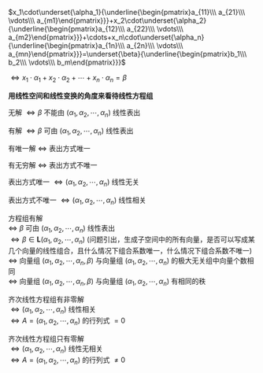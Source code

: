 $x_1\cdot\underset{\alpha_1}{\underline{\begin{pmatrix}a_{11}\\\ a_{21}\\\ \vdots\\\ a_{m1}\end{pmatrix}}}+x_2\cdot\underset{\alpha_2}{\underline{\begin{pmatrix}a_{12}\\\ a_{22}\\\ \vdots\\\ a_{m2}\end{pmatrix}}}+\cdots+x_n\cdot\underset{\alpha_n}{\underline{\begin{pmatrix}a_{1n}\\\ a_{2n}\\\ \vdots\\\ a_{mn}\end{pmatrix}}}=\underset{\beta}{\underline{\begin{pmatrix}b_1\\\ b_2\\\ \vdots\\\ b_m\end{pmatrix}}}$  
  
 $\Leftrightarrow x_1\cdot\alpha_1+x_2\cdot\alpha_2+\cdots+x_n\cdot\alpha_n=\beta$  
  
**用线性空间和线性变换的角度来看待线性方程组**  
  
无解 $\Leftrightarrow\beta$ 不能由 $(\alpha_1,\alpha_2,\cdots,\alpha_n)$ 线性表出  
  
有解 $\Leftrightarrow\beta$ 可由 $(\alpha_1,\alpha_2,\cdots,\alpha_n)$ 线性表出  
  
有唯一解 $\Leftrightarrow$ 表出方式唯一  
  
有无穷解 $\Leftrightarrow$ 表出方式不唯一  
  
表出方式唯一 $\Leftrightarrow(\alpha_1,\alpha_2,\cdots,\alpha_n)$ 线性无关  
  
表出方式不唯一 $\Leftrightarrow(\alpha_1,\alpha_2,\cdots,\alpha_n)$ 线性相关  
  
方程组有解  
 $\Leftrightarrow$  $\beta$ 可由 $(\alpha_1,\alpha_2,\cdots,\alpha_n)$ 线性表出  
 $\Leftrightarrow\beta\in\mathbf{L}(\alpha_1,\alpha_2,\cdots,\alpha_n)$ (问题引出，生成子空间中的所有向量，是否可以写成某几个向量的线性组合，且什么情况下组合系数唯一，什么情况下组合系数不唯一)  
 $\Leftrightarrow$ 向量组 $(\alpha_1,\alpha_2,\cdots,\alpha_n,\beta)$ 与向量组 $(\alpha_1,\alpha_2,\cdots,\alpha_n)$ 的极大无关组中向量个数相同  
 $\Leftrightarrow$ 向量组 $(\alpha_1,\alpha_2,\cdots,\alpha_n,\beta)$ 与向量组 $(\alpha_1,\alpha_2,\cdots,\alpha_n)$ 有相同的秩  
  
齐次线性方程组有非零解  
 $\Leftrightarrow(\alpha_1,\alpha_2,\cdots,\alpha_n)$ 线性相关  
 $\Leftrightarrow A=(\alpha_1,\alpha_2,\cdots,\alpha_n)$ 的行列式 $=0$  
  
齐次线性方程组只有零解  
 $\Leftrightarrow(\alpha_1,\alpha_2,\cdots,\alpha_n)$ 线性无相关  
 $\Leftrightarrow A=(\alpha_1,\alpha_2,\cdots,\alpha_n)$ 的行列式 $\neq0$  
